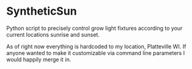 SyntheticSun
============

Python script to precisely control grow light fixtures according to your current locations sunrise and sunset.


As of right now everything is hardcoded to my location, Platteville WI. If anyone wanted to make it customizable via command line parameters I would happily merge it in.
